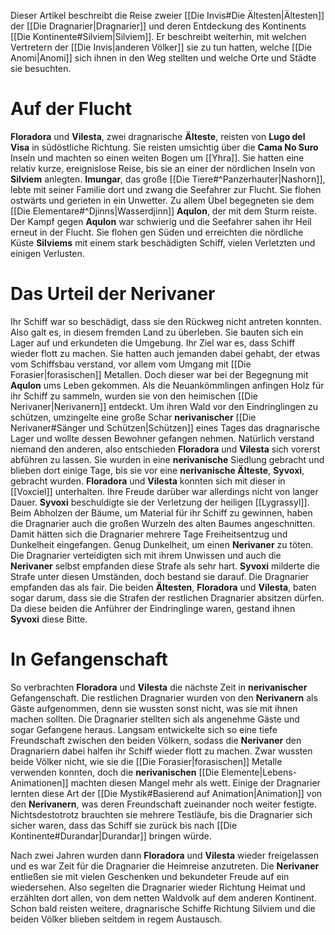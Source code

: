 Dieser Artikel beschreibt die Reise zweier [[Die Invis#Die Ältesten|Ältesten]] der [[Die Dragnarier|Dragnarier]] und deren Entdeckung des Kontinents [[Die Kontinente#Silviem|Silviem]]. Er beschreibt weiterhin, mit welchen Vertretern der [[Die Invis|anderen Völker]] sie zu tun hatten, welche [[Die Anomi|Anomi]] sich ihnen in den Weg stellten und welche Orte und Städte sie besuchten.
# Auf der Flucht
**Floradora** und **Vilesta**, zwei dragnarische **Älteste**, reisten von **Lugo del Visa** in südöstliche Richtung. Sie reisten umsichtig über die **Cama No Suro** Inseln und machten so einen weiten Bogen um [[Yhra]].
Sie hatten eine relativ kurze, ereignislose Reise, bis sie an einer der nördlichen Inseln von **Silviem** anlegten. **Imungar**, das große [[Die Tiere#^Panzerhauter|Nashorn]], lebte mit seiner Familie dort und zwang die Seefahrer zur Flucht.
Sie flohen ostwärts und gerieten in ein Unwetter. Zu allem Übel begegneten sie dem [[Die Elementare#^Djinns|Wasserdjinn]] **Aqulon**, der mit dem Sturm reiste. Der Kampf gegen **Aqulon** war schwierig und die Seefahrer sahen ihr Heil erneut in der Flucht. Sie flohen gen Süden und erreichten die nördliche Küste **Silviems** mit einem stark beschädigten Schiff, vielen Verletzten und einigen Verlusten.
# Das Urteil der Nerivaner
Ihr Schiff war so beschädigt, dass sie den Rückweg nicht antreten konnten. Also galt es, in diesem fremden Land zu überleben. Sie bauten sich ein Lager auf und erkundeten die Umgebung. Ihr Ziel war es, dass Schiff wieder flott zu machen. Sie hatten auch jemanden dabei gehabt, der etwas vom Schiffsbau verstand, vor allem vom Umgang mit [[Die Forasier|forasischen]] Metallen. Doch dieser war bei der Begegnung mit **Aqulon** ums Leben gekommen.
Als die Neuankömmlingen anfingen Holz für ihr Schiff zu sammeln, wurden sie von den heimischen [[Die Nerivaner|Nerivanern]] entdeckt. Um ihren Wald vor den Eindringlingen zu schützen, umzingelte eine große Schar **nerivanischer** [[Die Nerivaner#Sänger und Schützen|Schützen]] eines Tages das dragnarische Lager und wollte dessen Bewohner gefangen nehmen.
Natürlich verstand niemand den anderen, also entschieden **Floradora** und **Vilesta** sich vorerst abführen zu lassen. Sie wurden in eine **nerivanische** Siedlung gebracht und blieben dort einige Tage, bis sie vor eine **nerivanische Älteste**, **Syvoxi**, gebracht wurden.
**Floradora** und **Vilesta** konnten sich mit dieser in [[Voxciel]] unterhalten. Ihre Freude darüber war allerdings nicht von langer Dauer.
**Syvoxi** beschuldigte sie der Verletzung der heiligen [[Lygrassyl]]. Beim Abholzen der Bäume, um Material für ihr Schiff zu gewinnen, haben die Dragnarier auch die großen Wurzeln des alten Baumes angeschnitten. Damit hätten sich die Dragnarier mehrere Tage Freiheitsentzug und Dunkelheit eingefangen. Genug Dunkelheit, um einen **Nerivaner** zu töten.
Die Dragnarier verteidigten sich mit ihrem Unwissen und auch die **Nerivaner** selbst empfanden diese Strafe als sehr hart. **Syvoxi** milderte die Strafe unter diesen Umständen, doch bestand sie darauf.
Die Dragnarier empfanden das als fair. Die beiden **Ältesten**, **Floradora** und **Vilesta**, baten sogar darum, dass sie die Strafen der restlichen Dragnarier absitzen dürfen. Da diese beiden die Anführer der Eindringlinge waren, gestand ihnen **Syvoxi** diese Bitte.
# In Gefangenschaft
So verbrachten **Floradora** und **Vilesta** die nächste Zeit in **nerivanischer** Gefangenschaft. Die restlichen Dragnarier wurden von den **Nerivanern** als Gäste aufgenommen, denn sie wussten sonst nicht, was sie mit ihnen machen sollten. Die Dragnarier stellten sich als angenehme Gäste und sogar Gefangene heraus. Langsam entwickelte sich so eine tiefe Freundschaft zwischen den beiden Völkern, sodass die **Nerivaner** den Dragnariern dabei halfen ihr Schiff wieder flott zu machen. Zwar wussten beide Völker nicht, wie sie die [[Die Forasier|forasischen]] Metalle verwenden konnten, doch die **nerivanischen** [[Die Elemente|Lebens-Animationen]] machten diesen Mangel mehr als wett. Einige der Dragnarier lernten diese Art der [[Die Mystik#Basierend auf Animation|Animation]] von den **Nerivanern**, was deren Freundschaft zueinander noch weiter festigte.
Nichtsdestotrotz brauchten sie mehrere Testläufe, bis die Dragnarier sich sicher waren, dass das Schiff sie zurück bis nach [[Die Kontinente#Durandar|Durandar]] bringen würde.

Nach zwei Jahren wurden dann **Floradora** und **Vilesta** wieder freigelassen und es war Zeit für die Dragnarier die Heimreise anzutreten. Die **Nerivaner** entließen sie mit vielen Geschenken und bekundeter Freude auf ein wiedersehen. Also segelten die Dragnarier wieder Richtung Heimat und erzählten dort allen, von dem netten Waldvolk auf dem anderen Kontinent. Schon bald reisten weitere, dragnarische Schiffe Richtung Silviem und die beiden Völker blieben seitdem in regem Austausch.